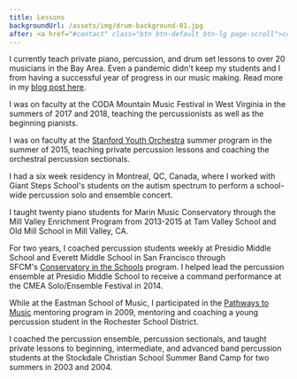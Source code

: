 ```yaml
---
title: Lessons
backgroundUrl: /assets/img/drum-background-01.jpg
after: <a href="#contact" class="btn btn-default btn-lg page-scroll">contact Mckenzie for lessons</a>
---
```

I currently teach private piano, percussion, and drum set lessons to over 20 musicians in the Bay Area. 
Even a pandemic didn't keep my students and I from having a successful year of progress in our music making. Read more in my [blog post here](/blog/connecting-through-music-during-a-not-so-average-year).

I was on faculty at the CODA Mountain Music Festival in West Virginia in the summers of 2017 and 2018, teaching the percussionists as well as the beginning pianists.

I was on faculty at the [Stanford Youth Orchestra](http://youthorchestra.stanford.edu/faculty/performance/) summer program in the summer of 2015, teaching private percussion lessons and coaching the orchestral percussion sectionals.

<!--more-->

I had a six week residency in Montreal, QC, Canada, where I worked with Giant Steps School's students on the autism spectrum to perform a school-wide percussion solo and ensemble concert.

I taught twenty piano students for Marin Music Conservatory through the Mill Valley Enrichment Program from 2013-2015 at Tam Valley School and Old Mill School in Mill Valley, CA.

For two years, I coached percussion students weekly at Presidio Middle School and Everett Middle School in San Francisco through SFCM's [Conservatory in the Schools](http://www.sfcm.edu/conservatory-in-the-schools) program. I helped lead the percussion ensemble at Presidio Middle School to receive a command performance at the CMEA Solo/Ensemble Festival in 2014.

While at the Eastman School of Music, I participated in the [Pathways to Music](http://www.esm.rochester.edu/community/pathways/) mentoring program in 2009, mentoring and coaching a young percussion student in the Rochester School District.

I coached the percussion ensemble, percussion sectionals, and taught private lessons to beginning, intermediate, and advanced band percussion students at the Stockdale Christian School Summer Band Camp for two summers in 2003 and 2004.
